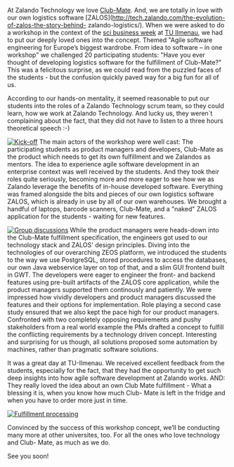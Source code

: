 <!--
.. title: Technology meets TU Ilmenau - Development à la Club-Mate Style
.. slug: technology-meets-tu-ilmenau-development-a-la-club-mate-style
.. date: 2013-06-13 09:59:40
.. tags: Development,Development,Event,Events,Ilmenau,Logistics,Product management,Scrum,Students,Workshop
.. author: Marcus Daute
.. image: tu-ilmenau-2013_teaser.jpg
-->

At Zalando Technology we love [Club-Mate](http://www.clubmate.de/). And, we
are totally in love with our own logistics software
[ZALOS](http://tech.zalando.com/the-evolution-of-zalos-the-story-behind-
zalando-logistics/). When we were asked to do a workshop in the context of the
[sci business week](http://www.sci-business-week.de/) at [TU
Ilmenau](http://www.tu-ilmenau.de/), we had to put our deeply loved ones into
the concept. Themed "Agile software engineering for Europe’s biggest wardrobe.
From idea to software – in one workshop" we challenged 20 participating
students: "Have you ever thought of developing logistics software for the
fulfillment of Club-Mate?" This was a felicitous surprise, as we could read
from the puzzled faces of the students - but the confusion quickly paved way
for a big fun for all of us.

<!-- TEASER_END -->

According to our hands-on mentality, it seemed
reasonable to put our students into the roles of a Zalando Technology scrum
team, so they could learn, how we work at Zalando Technology. And lucky us,
they weren`t complaining about the fact, that they did not have to listen to a
three hours theoretical speech :-)

[![Kick-off](/files/2013/06/DSCN4311.jpg)](/files/2013/06/DSCN4311.jpg) The
main actors of the workshop were well cast: The participating students as
product managers and developers, Club-Mate as the product which needs to get
its own fulfillment and we Zalandos as mentors. The idea to experience agile
software development in an enterprise context was well received by the
students. And they took their roles quite seriously, becoming more and more
eager to see how we as Zalando leverage the benefits of in-house developed
software. Everything was framed alongside the bits and pieces of our own
logistics software ZALOS, which is already in use by all of our own
warehouses. We brought a handful of laptops, barcode scanners, Club-Mate, and
a "naked" ZALOS application for the students - waiting for new features.

[![Group discussions](/files/2013/06/DSCN4332.jpg)](/files/2013/06/DSCN4332.jpg)
While the product managers were heads-down into the Club-Mate
fulfillment specification, the engineers got used to our technology stack and
ZALOS' design principles. Diving into the technologies of our overarching ZEOS
platform, we introduced the students to the way we use PostgreSQL, stored
procedures to access the databases, our own Java webservice layer on top of
that, and a slim GUI frontend built in GWT. The developers were eager to
engineer the front- and backend features using pre-built artifacts of the
ZALOS core application, while the product managers supported them continously
and patiently. We were impressed how vividly developers and product managers
discussed the features and their options for implementation. Role playing a
second case study ensured that we also kept the pace high for our product
managers. Confronted with two completely opposing requirements and pushy
stakeholders from a real world example the PMs drafted a concept to fulfill
the conflicting requirements by a technology driven concept. Interesting and
surprising for us though, all solutions proposed some automation by machines,
rather than pragmatic software solutions.

It was a great day at TU-Ilmenau. We
received excellent feedback from the students, especially for the fact, that
they had the opportunity to get such deep insights into how agile software
development at Zalando works. AND: They really loved the idea about an own
Club Mate fulfillment - What a blessing it is, when you know how much Club-
Mate is left in the fridge and when you have to order more just in time.

[![Fulfillment processing](/files/2013/06/DSCN4326.jpg)](/files/2013/06/DSCN4326.jpg)

Convinced by the success of this workshop concept, we’ll be conducting many
more at other universites, too. For all the ones who love technology and Club-
Mate, as much as we do.

See you soon!


